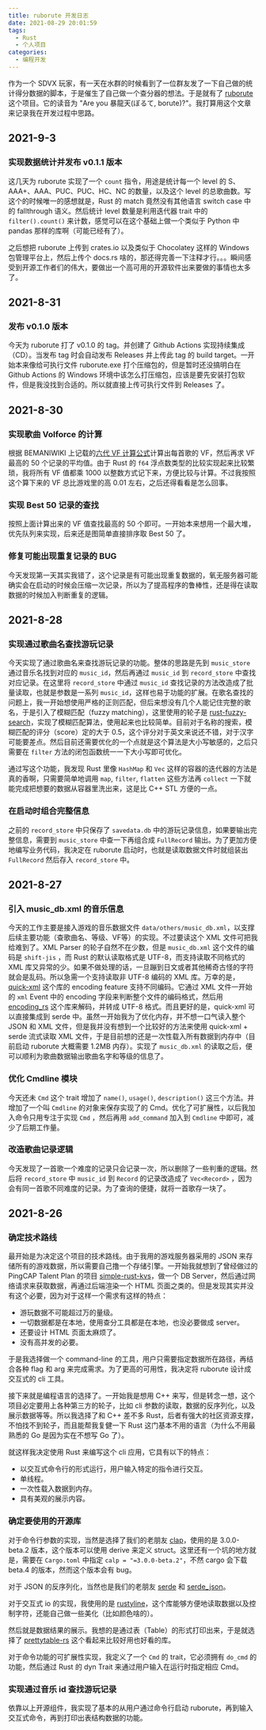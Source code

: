 ```yaml
---
title: ruborute 开发日志
date: 2021-08-29 20:01:59
tags:
  - Rust
  - 个人项目
categories:	
  - 编程开发
---
```


作为一个 SDVX 玩家，有一天在水群的时候看到了一位群友发了一下自己做的统计得分数据的脚本，于是催生了自己做一个查分器的想法。于是就有了 [ruborute](https://github.com/RinChanNOWWW/ruborute) 这个项目。它的读音为 "Are you 暴龍天(ぼるて, borute)?"。我打算用这个文章来记录我在开发过程中思路。

<!-- more -->

## 2021-9-3

### 实现数据统计并发布 v0.1.1 版本

这几天为 ruborute 实现了一个 `count` 指令，用途是统计每一个 level 的 S、AAA+、AAA、PUC、PUC、HC、NC 的数量，以及这个 level 的总歌曲数。写这个的时候唯一的感想就是，Rust 的 match 竟然没有其他语言 switch case 中的 fallthrough 语义。然后统计 level 数量是利用迭代器 trait 中的 `filter().count()` 来计数，感觉可以在这个基础上做一个类似于 Python 中 pandas 那样的库啊（可能已经有了）。

之后想把 ruborute 上传到 crates.io 以及类似于 Chocolatey 这样的 Windows 包管理平台上，然后上传个 docs.rs 啥的，那还得完善一下注释才行。。。瞬间感受到开源工作者们的伟大，要做出一个高可用的开源软件出来要做的事情也太多了。

## 2021-8-31

### 发布 v0.1.0 版本

今天为 ruborute 打了 v0.1.0 的 tag。并创建了 Github Actions 实现持续集成（CD）。当发布 tag 时会自动发布 Releases 并上传此 tag 的 build target。一开始本来像给可执行文件 ruborute.exe 打个压缩包的，但是暂时还没搞明白在 Github Actions 的 Windows 环境中该怎么打压缩包，应该是要先安装打包软件，但是我没找到合适的。所以就直接上传可执行文件到 Releases 了。

## 2021-8-30

### 实现歌曲 Volforce 的计算

根据 BEMANIWIKI 上记载的[六代 VF 计算公式](http://bemaniwiki.com/index.php?SOUND%20VOLTEX%20EXCEED%20GEAR/VOLFORCE#calc)计算出每首歌的 VF，然后再求 VF 最高的 50 个记录的平均值。由于 Rust 的 `f64` 浮点数类型的比较实现起来比较繁琐，我将所有 VF 值都乘 1000 以整数方式记下来，方便比较与计算。不过我按照这个算下来的 VF 总比游戏里的高 0.01 左右，之后还得看看是怎么回事。

### 实现 Best 50 记录的查找

按照上面计算出来的 VF 值查找最高的 50 个即可。一开始本来想用一个最大堆，优先队列来实现，后来还是图简单直接排序取 Best 50 了。

### 修复可能出现重复记录的 BUG

今天发现第一天其实我错了，这个记录是有可能出现重复数据的，氧无服务器可能确实会在启动的时候会压缩一次记录，所以为了提高程序的鲁棒性，还是得在读取数据的时候加入判断重复的逻辑。

## 2021-8-28

### 实现通过歌曲名查找游玩记录

今天实现了通过歌曲名来查找游玩记录的功能。整体的思路是先到 `music_store` 通过音乐名找到对应的 `music_id`，然后再通过 `music_id` 到 `record_store` 中查找对应记录。在这里将 `record_store` 中通过 `music_id` 查找记录的方法改造成了批量读取，也就是参数是一系列 `music_id`，这样也易于功能的扩展。在歌名查找的问题上，我一开始想使用严格的正则匹配，但后来想没有几个人能记住完整的歌名，于是引入了模糊匹配（fuzzy matching），这里使用的轮子是 [rust-fuzzy-search](https://gitlab.com/EnricoCh/rust-fuzzy-search)，实现了模糊匹配算法，使用起来也比较简单。目前对于名称的搜索，模糊匹配的评分（score）定的大于 0.5，这个评分对于英文来说还不错，对于汉字可能要差点。然后目前还需要优化的一个点就是这个算法是大小写敏感的，之后只需要在 `filter` 方法的闭包函数统一一下大小写即可优化。

通过写这个功能，我发现 Rust 里像 `HashMap` 和 `Vec` 这样的容器的迭代器的方法是真的香啊，只需要简单地调用 `map`, `filter`, `flatten` 这些方法再 `collect` 一下就能完成把想要的数据从容器里洗出来，这是比 C++ STL 方便的一点。

### 在启动时组合完整信息

之前的 `record_store` 中只保存了 `savedata.db` 中的游玩记录信息，如果要输出完整信息，需要到 `music_store` 中查一下再组合成 `FullRecord` 输出。为了更加方便地编写业务代码，我决定在 ruborute 启动时，也就是读取数据文件时就组装出 `FullRecord` 然后存入 `record_store` 中。

## 2021-8-27

### 引入 music_db.xml 的音乐信息

今天的工作主要是接入游戏的音乐数据文件 `data/others/music_db.xml`，以支撑后续主要功能（查歌曲名、等级、VF等）的实现。不过要读这个 XML 文件可把我给难到了。XML Parser 的轮子自然不在少数，但是 `music_db.xml` 这个文件的编码是 `shift-jis` ，而 Rust 的默认读取格式是 UTF-8，而支持读取不同格式的 XML  库又异常的少。如果不做处理的话，一旦蹦到日文或者其他稀奇古怪的字符就会是乱码。所以急需一个支持读取非   UTF-8 编码的 XML 库。万幸的是，[quick-xml](https://github.com/tafia/quick-xml) 这个库的 encoding feature 支持不同编码。它通过 XML 文件一开始的 `xml` Event 中的 encoding 字段来判断整个文件的编码格式，然后用 [encoding_rs](https://github.com/hsivonen/encoding_rs) 这个库来解码，并转成 UTF-8 格式。而且更好的是，quick-xml 可以直接集成到 serde 中。虽然一开始我为了优化内存，并不想一口气读入整个 JSON 和 XML 文件，但是我并没有想到一个比较好的方法来使用 quick-xml + serde 流式读取 XML 文件，于是目前想的还是一次性载入所有数据到内存中（目前启动 ruborute 大概需要 1.2MB 内存）。实现了 `music_db.xml` 的读取之后，便可以顺利为歌曲数据输出歌曲名字和等级的信息了。

### 优化 Cmdline 模块

今天还未 `Cmd` 这个 trait 增加了 `name()`, `usage()`, `description()` 这三个方法。并增加了一个叫 `Cmdline` 的对象来保存实现了的 Cmd。优化了可扩展性，以后我加入命令只用专注于实现 `Cmd` ，然后再用 `add_command` 加入到 `Cmdline` 中即可，减少了后期工作量。

### 改造歌曲记录逻辑

今天发现了一首歌一个难度的记录只会记录一次，所以删除了一些判重的逻辑。然后将 `record_store` 中 `music_id` 到 `Record` 的记录改造成了 `Vec<Record>` ，因为会有同一首歌不同难度的记录。为了查询的便捷，就将一首歌存一块了。

## 2021-8-26

### 确定技术路线

最开始是为决定这个项目的技术路线。由于我用的游戏服务器采用的 JSON 来存储所有的游戏数据，所以需要自己撸一个存储引擎。一开始我就想到了曾经做过的 PingCAP Talent Plan 的项目 [simple-rust-kvs](https://github.com/RinChanNOWWW/simple-rust-kvs)，做一个 DB Server，然后通过网络请求来获取数据，再通过后端渲染一个 HTML 页面之类的。但是发现其实并没有这个必要，因为对于这样一个需求有这样的特点：

- 游玩数据不可能超过万的量级。
- 一切数据都是在本地，使用查分工具都是在本地，也没必要做成 server。
- 还要设计 HTML 页面太麻烦了。
- 没有高并发的必要。

于是我选择做一个 command-line 的工具，用户只需要指定数据所在路径，再结合各种 flag 和 arg 来完成需求。为了更高的可用性，我决定将 ruborute 设计成交互式的 cli 工具。

接下来就是编程语言的选择了。一开始我是想用 C++ 来写，但是转念一想，这个项目必定要用上各种第三方的轮子，比如 cli 参数的读取，数据的反序列化，以及展示数据等等。所以我选择了和 C++ 差不多 Rust，后者有强大的社区资源支撑，不怕找不到轮子，而且能帮我复健一下 Rust 这门基本不用的语言（为什么不用最熟悉的 Go 是因为实在不想写 Go 了）。

就这样我决定使用 Rust 来编写这个 cli 应用，它具有以下的特点：

- 以交互式命令行的形式运行，用户输入特定的指令进行交互。
- 单线程。
- 一次性载入数据到内存。
- 具有美观的展示内容。

### 确定要使用的开源库

对于命令行参数的实现，当然是选择了我们的老朋友 [clap](https://github.com/clap-rs/clap)，使用的是 3.0.0-beta.2 版本，这个版本可以使用 derive 来定义 struct。这里还有一个坑的地方就是，需要在 `Cargo.toml` 中指定 `calp = "=3.0.0-beta.2"`，不然 cargo 会下载 beta.4 的版本，然而这个版本会有 bug。

对于 JSON 的反序列化，当然也是我们的老朋友 [serde](https://github.com/serde-rs/serde) 和 [serde_json](https://github.com/serde-rs/json)。

对于交互式 io 的实现，我使用的是 [rustyline](https://github.com/kkawakam/rustyline)，这个库能够方便地读取数据以及控制字符，还能自己做一些美化（比如颜色啥的）。

然后就是数据结果的展示。我想的是通过表（Table）的形式打印出来，于是就选择了 [prettytable-rs](https://github.com/phsym/prettytable-rs) 这个看起来比较好用也好看的库。

对于命令功能的可扩展性实现，我定义了一个 `Cmd` 的 trait，它必须拥有 `do_cmd` 的功能，然后通过 Rust 的 dyn Trait 来通过用户输入在运行时指定相应 Cmd。

### 实现通过音乐 id 查找游玩记录

依靠以上开源组件，我实现了基本的从用户通过命令行启动 ruborute，再到输入交互式命令，再到打印出表结构数据的功能。
